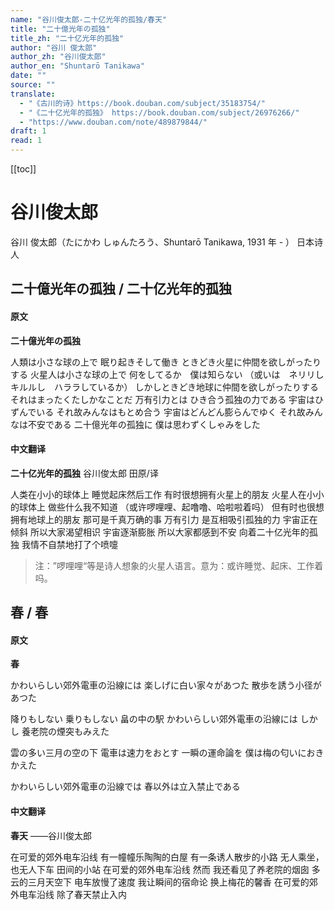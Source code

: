 ```yaml
---
name: "谷川俊太郎-二十亿光年的孤独/春天"
title: "二十億光年の孤独"
title_zh: "二十亿光年的孤独"
author: "谷川 俊太郎"
author_zh: "谷川俊太郎"
author_en: "Shuntarō Tanikawa"
date: ""
source: ""
translate:
  - "《古川的诗》https://book.douban.com/subject/35183754/"
  - "《二十亿光年的孤独》 https://book.douban.com/subject/26976266/"
  - "https://www.douban.com/note/489879844/"
draft: 1
read: 1
---
```


[[toc]]

# 谷川俊太郎

谷川 俊太郎（たにかわ しゅんたろう、Shuntarō Tanikawa, 1931 年 - ） 日本诗人

## 二十億光年の孤独 / 二十亿光年的孤独

<!-- tabs:start -->

#### **原文**

**二十億光年の孤独**

人類は小さな球の上で
眠り起きそして働き
ときどき火星に仲間を欲しがったりする
火星人は小さな球の上で
何をしてるか　僕は知らない
（或いは　ネリリし　キルルし　ハララしているか）
しかしときどき地球に仲間を欲しがったりする
それはまったくたしかなことだ
万有引力とは
ひき合う孤独の力である
宇宙はひずんでいる
それ故みんなはもとめ合う
宇宙はどんどん膨らんでゆく
それ故みんなは不安である
二十億光年の孤独に
僕は思わずくしゃみをした

#### **中文翻译**

**二十亿光年的孤独**
谷川俊太郎
田原/译

人类在小小的球体上
睡觉起床然后工作
有时很想拥有火星上的朋友
火星人在小小的球体上
做些什么我不知道
（或许啰哩哩、起噜噜、哈啦啦着吗）
但有时也很想拥有地球上的朋友
那可是千真万确的事
万有引力
是互相吸引孤独的力
宇宙正在倾斜
所以大家渴望相识
宇宙逐渐膨胀
所以大家都感到不安
向着二十亿光年的孤独
我情不自禁地打了个喷嚏

> 注：”啰哩哩“等是诗人想象的火星人语言。意为：或许睡觉、起床、工作着吗。

<!-- tabs:end -->

## 春 / 春

<!-- tabs:start -->

#### **原文**

**春**

かわいらしい郊外電車の沿線には
楽しげに白い家々があつた
散歩を誘う小径があつた

降りもしない 乗りもしない
畠の中の駅
かわいらしい郊外電車の沿線には
しかし
養老院の煙突もみえた

雲の多い三月の空の下
電車は速力をおとす
一瞬の運命論を
僕は梅の匂いにおきかえた

かわいらしい郊外電車の沿線では
春以外は立入禁止である

#### **中文翻译**

**春天**
——谷川俊太郎

在可爱的郊外电车沿线
有一幢幢乐陶陶的白屋
有一条诱人散步的小路
无人乘坐，也无人下车
田间的小站
在可爱的郊外电车沿线
然而
我还看见了养老院的烟囱
多云的三月天空下
电车放慢了速度
我让瞬间的宿命论
换上梅花的馨香
在可爱的郊外电车沿线
除了春天禁止入内

<!-- tabs:end -->
